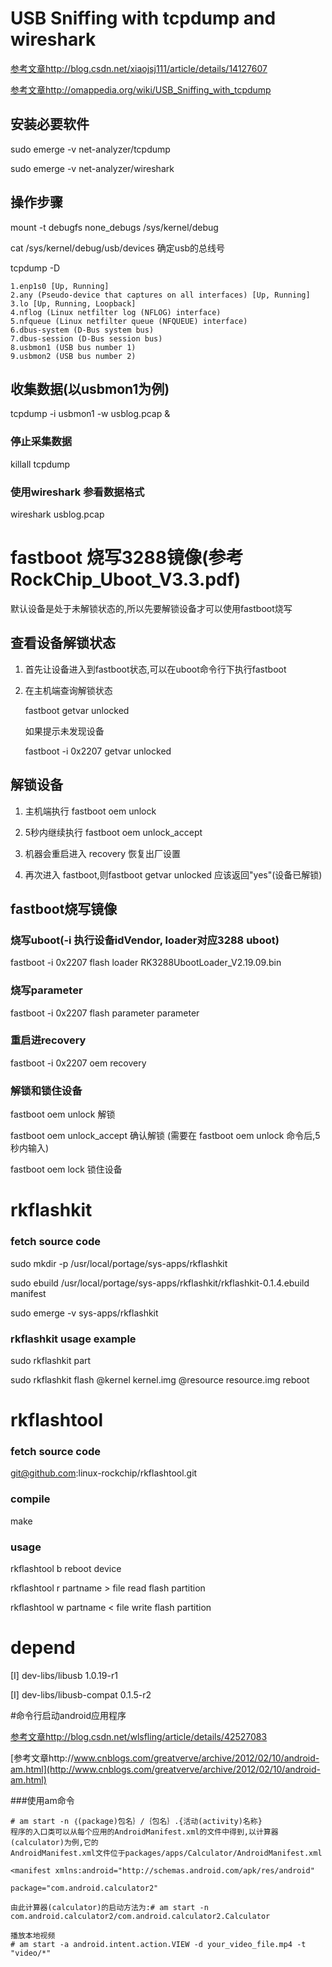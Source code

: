 # USB Sniffing with tcpdump and wireshark

[参考文章http://blog.csdn.net/xiaojsj111/article/details/14127607](http://blog.csdn.net/xiaojsj111/article/details/14127607)

[参考文章http://omappedia.org/wiki/USB_Sniffing_with_tcpdump](http://omappedia.org/wiki/USB_Sniffing_with_tcpdump)

## 安装必要软件

sudo emerge -v net-analyzer/tcpdump

sudo emerge -v net-analyzer/wireshark

## 操作步骤
mount -t debugfs none_debugs /sys/kernel/debug

cat /sys/kernel/debug/usb/devices 确定usb的总线号

tcpdump -D
```shell
1.enp1s0 [Up, Running]
2.any (Pseudo-device that captures on all interfaces) [Up, Running]
3.lo [Up, Running, Loopback]
4.nflog (Linux netfilter log (NFLOG) interface)
5.nfqueue (Linux netfilter queue (NFQUEUE) interface)
6.dbus-system (D-Bus system bus)
7.dbus-session (D-Bus session bus)
8.usbmon1 (USB bus number 1)
9.usbmon2 (USB bus number 2)
```
## 收集数据(以usbmon1为例)

tcpdump -i usbmon1 -w usblog.pcap &

### 停止采集数据

killall tcpdump

### 使用wireshark 参看数据格式

wireshark usblog.pcap

# fastboot 烧写3288镜像(参考RockChip_Uboot_V3.3.pdf)

默认设备是处于未解锁状态的,所以先要解锁设备才可以使用fastboot烧写

## 查看设备解锁状态

1. 首先让设备进入到fastboot状态,可以在uboot命令行下执行fastboot

2. 在主机端查询解锁状态

	fastboot getvar unlocked

	如果提示未发现设备

	fastboot -i 0x2207 getvar unlocked

## 解锁设备
1. 主机端执行 fastboot oem unlock

2. 5秒内继续执行 fastboot oem unlock_accept

3. 机器会重启进入 recovery 恢复出厂设置

4. 再次进入 fastboot,则fastboot getvar unlocked 应该返回"yes"(设备已解锁)

## fastboot烧写镜像

### 烧写uboot(-i 执行设备idVendor, loader对应3288 uboot)

fastboot -i 0x2207 flash loader RK3288UbootLoader_V2.19.09.bin

### 烧写parameter

fastboot -i 0x2207 flash parameter parameter

### 重启进recovery

fastboot -i 0x2207 oem recovery

### 解锁和锁住设备

fastboot oem unlock 解锁

fastboot oem unlock_accept 确认解锁 (需要在 fastboot oem unlock 命令后,5 秒内输入)

fastboot oem lock 锁住设备

# rkflashkit

### fetch source code

sudo mkdir -p /usr/local/portage/sys-apps/rkflashkit

sudo ebuild /usr/local/portage/sys-apps/rkflashkit/rkflashkit-0.1.4.ebuild manifest

sudo emerge -v sys-apps/rkflashkit

### rkflashkit usage example
sudo rkflashkit part

sudo rkflashkit flash @kernel kernel.img @resource resource.img reboot

# rkflashtool

### fetch source code

git@github.com:linux-rockchip/rkflashtool.git

### compile

make

### usage

rkflashtool b                         reboot device

rkflashtool r partname > file          read flash partition

rkflashtool w partname < file          write flash partition

# depend
[I] dev-libs/libusb 1.0.19-r1

[I] dev-libs/libusb-compat 0.1.5-r2

#命令行启动android应用程序

[参考文章http://blog.csdn.net/wlsfling/article/details/42527083](http://blog.csdn.net/wlsfling/article/details/42527083)

[参考文章http://www.cnblogs.com/greatverve/archive/2012/02/10/android-am.html](http://www.cnblogs.com/greatverve/archive/2012/02/10/android-am.html)

###使用am命令

```shell
# am start -n ｛(package)包名｝/｛包名｝.{活动(activity)名称}
程序的入口类可以从每个应用的AndroidManifest.xml的文件中得到,以计算器(calculator)为例,它的
AndroidManifest.xml文件位于packages/apps/Calculator/AndroidManifest.xml

<manifest xmlns:android="http://schemas.android.com/apk/res/android"

package="com.android.calculator2"

由此计算器(calculator)的启动方法为:# am start -n com.android.calculator2/com.android.calculator2.Calculator
```

```shell
播放本地视频
# am start -a android.intent.action.VIEW -d your_video_file.mp4 -t "video/*"
```
